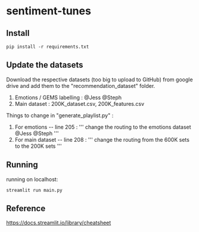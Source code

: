 # sentiment-tunes
 
## Install

```shell script
pip install -r requirements.txt
```
## Update the datasets
Download the respective datasets (too big to upload to GitHub) from google drive and add them to the "recommendation_dataset" folder.

1. Emotions / GEMS labelling : @Jess @Steph
2. Main dataset : 200K_dataset.csv, 200K_features.csv

Things to change in "generate_playlist.py" :

1. For emotions -- line 205 :
'''
change the routing to the emotions dataset @Jess @Steph
'''
2. For main dataset -- line 208 :
'''
change the routing from the 600K sets to the 200K sets
'''

## Running 
running on localhost:
```shell script
streamlit run main.py
```

## Reference
https://docs.streamlit.io/library/cheatsheet